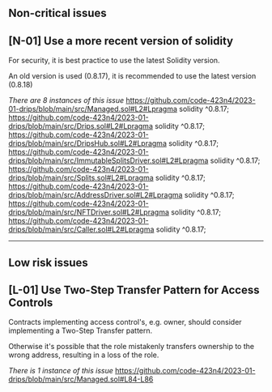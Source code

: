 ## Non-critical issues
## [N-01] Use a more recent version of solidity

For security, it is best practice to use the latest Solidity version.

An old version is used (0.8.17), it is recommended to use the latest version (0.8.18)

*There are 8 instances of this issue*
https://github.com/code-423n4/2023-01-drips/blob/main/src/Managed.sol#L2#Lpragma solidity ^0.8.17;
https://github.com/code-423n4/2023-01-drips/blob/main/src/Drips.sol#L2#Lpragma solidity ^0.8.17;
https://github.com/code-423n4/2023-01-drips/blob/main/src/DripsHub.sol#L2#Lpragma solidity ^0.8.17;
https://github.com/code-423n4/2023-01-drips/blob/main/src/ImmutableSplitsDriver.sol#L2#Lpragma solidity ^0.8.17;
https://github.com/code-423n4/2023-01-drips/blob/main/src/Splits.sol#L2#Lpragma solidity ^0.8.17;
https://github.com/code-423n4/2023-01-drips/blob/main/src/AddressDriver.sol#L2#Lpragma solidity ^0.8.17;
https://github.com/code-423n4/2023-01-drips/blob/main/src/NFTDriver.sol#L2#Lpragma solidity ^0.8.17;
https://github.com/code-423n4/2023-01-drips/blob/main/src/Caller.sol#L2#Lpragma solidity ^0.8.17;

---
## Low risk issues
## [L-01] Use Two-Step Transfer Pattern for Access Controls  

Contracts implementing access control's, e.g. owner, should consider implementing a Two-Step Transfer pattern.

Otherwise it's possible that the role mistakenly transfers ownership to the wrong address, resulting in a loss of the role.

*There is 1 instance of this issue*
https://github.com/code-423n4/2023-01-drips/blob/main/src/Managed.sol#L84-L86
